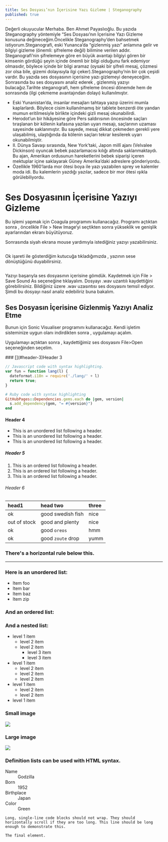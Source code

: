 ```yaml
---
title: Ses Dosyası’nın İçerisine Yazı Gizleme | Steganography
published: true
---
```


Değerli okuyucular Merhaba. Ben Ahmet Payaslıoğlu. Bu yazıda Steganography yöntemiyle “Ses Dosyası’nın İçerisine Yazı Gizleme konusuna değineceğim.Öncelikle Steganography’den bahsetmek istiyorum.Steganografi, eski Yunanca’da “gizlenmiş yazı” anlamına gelir ve bilgiyi gizleme (önemli: şifreleme değil) bilimine verilen addır. Steganografi’nin şifrelemeye göre en büyük avantajı bilgiyi gören bir kimsenin gördüğü şeyin içinde önemli bir bilgi olduğunu fark edemiyor olmasıdır, böylece içinde bir bilgi aramaz (oysaki bir şifreli mesaj, çözmesi zor olsa bile, gizemi dolayısıyla ilgi çeker).Steganography’nin bir çok çeşidi vardır. Bu yazıda ses dosyasının içerisine yazı gizlemeyi deneyeceğim. Sonrasında bu ses dosyasını analiz ederek , gizlenmiş yazıyı bulacağız.Tarihte steganografi, hem şifreleme öncesi dönemde hem de sonrasında (ilgi çekmeme avantajından dolayı) kullanılmıştır.
*  Eski Yunanistan’da, insanlar mesajları tahtaya yazıp üzerini mumla kaplarlardı. Böylece cisim kullanılmamış bir tablete benzerdi öte yandan mumun eritilmesiyle birlikte içindeki gizli mesaj okunabilirdi.
*  Herodot’un bir hikâyesine göre Pers saldırısının öncesinde saçları tıraşlanan bir kölenin kafasına yazılan uyarı mesajı, saçlarının uzaması sayesinde saklanmıştır. Bu sayede, mesaj dikkat çekmeden gerekli yere ulaşabilmiş, ulaştığında da kölenin saçları tekrar kesilerek uyarı okunabilmiştir.
*  II. Dünya Savaşı sırasında, New York’taki, Japon millî ajanı (Velvalee Dickinson) oyuncak bebek pazarlamacısı kılığı altında saklanmaktaydı. Bu ajan, Amerikan ordusunun hareketlerini bebek siparişi içeren mektuplar içine saklayarak Güney Amerika’daki adreslere gönderiyordu.
*  Özellikle 1960’larda mor ötesi boya ile yazı yazabilen sprey ve kalemler moda idi. Bu kalemlerin yazdığı yazılar, sadece bir mor ötesi ışıkla görülebiliyordu.

# [](#header-1)Ses Dosyasının İçerisine Yazıyı Gizleme

Bu işlemi yapmak için Coagula programını kullanacağız. Programı açtıktan sonra , öncelikle File > New Image‘yi seçtikten sonra yükseklik ve genişlik ayarlarından ekranı büyütüyoruz.
<img src="https://miro.medium.com/max/2400/0*po07Ifv6vKpLAnOp.png" alt="">
<p>Sonrasında siyah ekrana mouse yardımıyla istediğiniz yazıyı yazabilirsiniz.</p>
<img src="https://miro.medium.com/max/2400/0*iSRuOj_Mru6Vet1P.png" alt="">
<p>Ok işareti ile gösterdiğim kutucuğa tıkladığımızda , yazının sese dönüştüğünü duyabilirsiniz.</p>
<img src="https://miro.medium.com/max/2400/0*V8vKVurWItW06C5y.png" alt="">
<p>Yazıyı başarıyla ses dosyasının içerisine gömdük. Kaydetmek için File > Save Sound As seçeneğine tıklayalım. Dosyayı .wav uzantılı kaydettiğini görebilirsiniz. Bildiğiniz üzere .wav uzasıntısı ses dosyasını temsil ediyor. Şimdi bu dosyayı nasıl analiz edebiliriz buna bakalım.</p>


## [](#header-2)Ses Dosyasın İçerisine Gizlenmiş Yazıyı Analiz Etme

<p>Bunun için Sonic Visualiser programını kullanacağız. Kendi işletim sisteminize uygun olanı indirdikten sonra , uygulamayı açalım.</p>
<p>Uygulamayı açtıktan sonra , kaydettiğimiz ses dosyasını File>Open seçeneğinden seçelim.</p>
### [](#header-3)Header 3

```js
// Javascript code with syntax highlighting.
var fun = function lang(l) {
  dateformat.i18n = require('./lang/' + l)
  return true;
}
```

```ruby
# Ruby code with syntax highlighting
GitHubPages::Dependencies.gems.each do |gem, version|
  s.add_dependency(gem, "= #{version}")
end
```

#### [](#header-4)Header 4

*   This is an unordered list following a header.
*   This is an unordered list following a header.
*   This is an unordered list following a header.

##### [](#header-5)Header 5

1.  This is an ordered list following a header.
2.  This is an ordered list following a header.
3.  This is an ordered list following a header.

###### [](#header-6)Header 6

| head1        | head two          | three |
|:-------------|:------------------|:------|
| ok           | good swedish fish | nice  |
| out of stock | good and plenty   | nice  |
| ok           | good `oreos`      | hmm   |
| ok           | good `zoute` drop | yumm  |

### There's a horizontal rule below this.

* * *

### Here is an unordered list:

*   Item foo
*   Item bar
*   Item baz
*   Item zip

### And an ordered list:



### And a nested list:

- level 1 item
  - level 2 item
  - level 2 item
    - level 3 item
    - level 3 item
- level 1 item
  - level 2 item
  - level 2 item
  - level 2 item
- level 1 item
  - level 2 item
  - level 2 item
- level 1 item

### Small image

![](https://assets-cdn.github.com/images/icons/emoji/octocat.png)

### Large image

![](https://guides.github.com/activities/hello-world/branching.png)


### Definition lists can be used with HTML syntax.

<dl>
<dt>Name</dt>
<dd>Godzilla</dd>
<dt>Born</dt>
<dd>1952</dd>
<dt>Birthplace</dt>
<dd>Japan</dd>
<dt>Color</dt>
<dd>Green</dd>
</dl>

```
Long, single-line code blocks should not wrap. They should horizontally scroll if they are too long. This line should be long enough to demonstrate this.
```

```
The final element.
```
